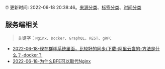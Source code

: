 :alarm_clock: 更新时间: 2022-06-18 20:38:46。[来源分类](../README.md)、[标签分类](../TAGS.md)、[时间分类](../TIMELINE.md)

## 服务端相关


> 关键字：`Nginx`、`Docker`、`GraphQL`、`REST`、`gRPC`



- [2022-06-18-现在群晖系统里面，比较好的同步/下载-阿里云盘的-方法是什么？-docker？](https://www.v2ex.com/t/860560) 
- [2022-06-18-为什么BFE可以取代Nginx](https://toutiao.io/k/zaq2g7m) 